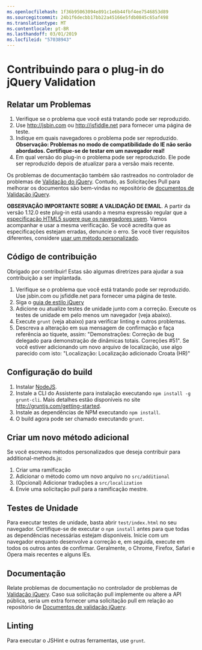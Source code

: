 ```yaml
---
ms.openlocfilehash: 1f36b95063094e891c1e6b44fbf4ee7546853d89
ms.sourcegitcommit: 24b1f6decbb17bb22a45166e5fdb0845c65af498
ms.translationtype: MT
ms.contentlocale: pt-BR
ms.lasthandoff: 03/01/2019
ms.locfileid: "57038943"
---
```

# <a name="contributing-to-the-jquery-validation-plugin"></a>Contribuindo para o plug-in do jQuery Validation

## <a name="reporting-an-issue"></a>Relatar um Problemas

1. Verifique se o problema que você está tratando pode ser reproduzido.
2. Use http://jsbin.com ou http://jsfiddle.net para fornecer uma página de teste.
3. Indique em quais navegadores o problema pode ser reproduzido. **Observação: Problemas no modo de compatibilidade do IE não serão abordados. Certifique-se de testar em um navegador real!**
4. Em qual versão do plug-in o problema pode ser reproduzido. Ele pode ser reproduzido depois de atualizar para a versão mais recente.

Os problemas de documentação também são rastreados no controlador de problemas de [Validação do jQuery](https://github.com/jzaefferer/jquery-validation/issues).
Contudo, as Solicitações Pull para melhorar os documentos são bem-vindas no repositório de [documentos de Validação jQuery](https://github.com/jzaefferer/validation-content).

**OBSERVAÇÃO IMPORTANTE SOBRE A VALIDAÇÃO DE EMAIL**. A partir da versão 1.12.0 este plug-in está usando a mesma expressão regular que a [especificação HTML5 sugere que os navegadores usem](https://html.spec.whatwg.org/multipage/forms.html#valid-e-mail-address). Vamos acompanhar e usar a mesma verificação. Se você acredita que as especificações estejam erradas, denuncie o erro. Se você tiver requisitos diferentes, considere [usar um método personalizado](http://jqueryvalidation.org/jQuery.validator.addMethod/).

## <a name="contributing-code"></a>Código de contribuição

Obrigado por contribuir! Estas são algumas diretrizes para ajudar a sua contribuição a ser implantada.

1. Verifique se o problema que você está tratando pode ser reproduzido. Use jsbin.com ou jsfiddle.net para fornecer uma página de teste.
2. Siga o [guia de estilo jQuery](http://contribute.jquery.com/style-guides/js)
3. Adicione ou atualize testes de unidade junto com a correção. Execute os testes de unidade em pelo menos um navegador (veja abaixo).
4. Execute `grunt` (veja abaixo) para verificar linting e outros problemas.
5. Descreva a alteração em sua mensagem de confirmação e faça referência ao tíquete, assim: "Demonstrações: Correção de bug delegado para demonstração de dinâmicas totais. Correções #51". Se você estiver adicionando um novo arquivo de localização, use algo parecido com isto: "Localização: Localização adicionado Croata (HR)"

## <a name="build-setup"></a>Configuração do build

1. Instalar [NodeJS](http://nodejs.org).
2. Instale a CLI do Assistente para instalação executando `npm install -g grunt-cli`. Mais detalhes estão disponíveis no site http://gruntjs.com/getting-started.
3. Instale as dependências de NPM executando `npm install`.
4. O build agora pode ser chamado executando `grunt`.

## <a name="creating-a-new-additional-method"></a>Criar um novo método adicional

Se você escreveu métodos personalizados que deseja contribuir para additional-methods.js:

1. Criar uma ramificação
2. Adicionar o método como um novo arquivo no `src/additional`
3. (Opcional) Adicionar traduções a `src/localization`
4. Envie uma solicitação pull para a ramificação mestre.

## <a name="unit-tests"></a>Testes de Unidade

Para executar testes de unidade, basta abrir `test/index.html` no seu navegador. Certifique-se de executar o `npm install` antes para que todas as dependências necessárias estejam disponíveis.
Inicie com um navegador enquanto desenvolve a correção e, em seguida, execute em todos os outros antes de confirmar. Geralmente, o Chrome, Firefox, Safari e Opera mais recentes e alguns IEs.

## <a name="documentation"></a>Documentação

Relate problemas de documentação no controlador de problemas de [Validação jQuery](https://github.com/jzaefferer/jquery-validation/issues).
Caso sua solicitação pull implemente ou altere a API pública, seria um extra fornecer uma solicitação pull em relação ao repositório de [Documentos de validação jQuery](https://github.com/jzaefferer/validation-content).

## <a name="linting"></a>Linting

Para executar o JSHint e outras ferramentas, use `grunt`.
